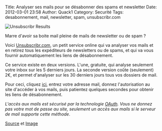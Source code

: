 Title: Analyser ses mails pour se désabonner des spams et newsletter
Date: 2012-03-01 23:58
Author: Quack1
Category: Securité
Tags: desabonnement, mail, newsletter, spam, unsubscribr.com

![Unsubscribr Results](static/upload/unsubscribr-results.png "Unsubscribr Results")

Marre d'avoir sa boite mail pleine de mails de newsletter ou de spam ?

Voici [Unsubscribr.com][], un petit service online qui va analyser vos
mails et en retirez tous les expéditeurs de newsletters ou de spams, et
qui va vous fournir automatiquement les liens de désabonnement.

Ce service existe en deux versions. L'une, gratuite, qui analyse
seulement votre inbox sur les 5 derniers jours. La seconde version coûte
(seulement) 2€, et permet d'analyser sur les 30 derniers jours tous vos
dossiers de mail.

Pour ceci, cliquez [ici][Unsubscribr.com], entrez votre adresse mail,
donnez l'autorisation au site d'accéder à vos mails, puis patientez
quelques secondes pour obtenir les liens de désabonnement.

*L'accès aux mails est sécurisé par la technologie [OAuth][]. Vous ne
donnez pas votre mot de passe au site, seulement un accès aux mails si
le serveur de mail supporte cette méthode*.

[Source][] et [Image][]

  [Unsubscribr.com]: https://unsubscribr.com/ "https://unsubscribr.com/"
  [OAuth]: http://en.wikipedia.org/wiki/OAuth
    "http://en.wikipedia.org/wiki/OAuth"
  [Source]: http://lifehacker.com/5889577/unsubscribr-crawls-through-your-email-and-provides-a-one-click-unsubscribe-button
    "http://lifehacker.com/5889577/unsubscribr-crawls-through-your-email-and-provides-a-one-click-unsubscribe-button"
  [Image]: http://main.makeuseoflimited.netdna-cdn.com/wp-content/static/uploads/2012/02/unsubscribr-results.png?323f2c
    "http://main.makeuseoflimited.netdna-cdn.com/wp-content/static/uploads/2012/02/unsubscribr-results.png?323f2c"
